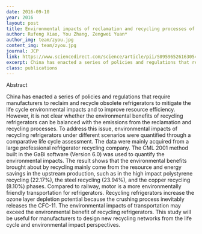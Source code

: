 ```yaml
---
date: 2016-09-10
year: 2016
layout: post
title: Environmental impacts of reclamation and recycling processes of refrigerators using life cycle assessment (LCA) methods
author: Rufeng Xiao, You Zhang, Zengwei Yuan*
author_img: team/zyou.jpg
content_img: team/zyou.jpg
journal: JCP
link: https://www.sciencedirect.com/science/article/pii/S0959652616305492
excerpt: China has enacted a series of policies and regulations that require manufacturers to reclaim and recycle obsolete refrigerators to mitigate the life cycle environmental impacts and to improve resource efficiency.
class: publications
---
```




Abstract

China has enacted a series of policies and regulations that require manufacturers to reclaim and recycle obsolete refrigerators to mitigate the life cycle environmental impacts and to improve resource efficiency. However, it is not clear whether the environmental benefits of recycling refrigerators can be balanced with the emissions from the reclamation and recycling processes. To address this issue, environmental impacts of recycling refrigerators under different scenarios were quantified through a comparative life cycle assessment. The data were mainly acquired from a large professional refrigerator recycling company. The CML 2001 method built in the GaBi software (Version 6.0) was used to quantify the environmental impacts. The result shows that the environmental benefits brought about by recycling mainly come from the resource and energy savings in the upstream production, such as in the high impact polystyrene recycling (22.17%), the steel recycling (23.94%), and the copper recycling (8.10%) phases. Compared to railway, motor is a more environmentally friendly transportation for refrigerators. Recycling refrigerators increase the ozone layer depletion potential because the crushing process inevitably releases the CFC-11. The environmental impacts of transportation may exceed the environmental benefit of recycling refrigerators. This study will be useful for manufacturers to design new recycling networks from the life cycle and environmental impact perspectives.
